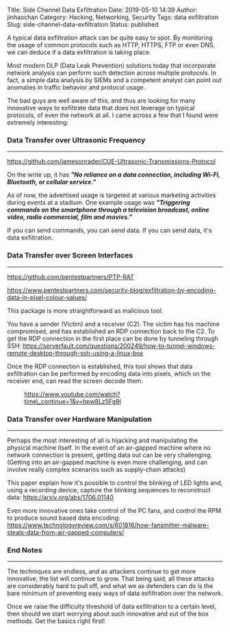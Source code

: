 Title: Side Channel Data Exfiltration
Date: 2019-05-10 14:39
Author: jinhaochan
Category: Hacking, Networking, Security
Tags: data exfiltration
Slug: side-channel-data-exfiltration
Status: published

<!-- wp:paragraph -->

A typical data exfiltration attack can be quite easy to spot. By monitoring the usage of common protocols such as HTTP, HTTPS, FTP or even DNS, we can deduce if a data exfiltration is taking place.

<!-- /wp:paragraph -->

<!-- wp:paragraph -->

Most modern DLP (Data Leak Prevention) solutions today that incorporate network analysis can perform such detection across multiple protocols. In fact, a simple data analysis by SIEMs and a competent analyst can point out anomalies in traffic behavior and protocol usage.

<!-- /wp:paragraph -->

<!-- wp:paragraph -->

The bad guys are well aware of this, and thus are looking for many innovative ways to exfiltrate data that does not leverage on typical protocols, of even the network at all. I came across a few that I found were extremely interesting:

<!-- /wp:paragraph -->

<!-- wp:heading {"level":3} -->

### Data Transfer over Ultrasonic Frequency

<!-- /wp:heading -->

<!-- wp:separator -->

------------------------------------------------------------------------

<!-- /wp:separator -->

</p>
<!-- wp:paragraph -->

<https://github.com/jamesonrader/CUE-Ultrasonic-Transmissions-Protocol>

<!-- /wp:paragraph -->

<!-- wp:paragraph -->

On the write up, it has ***"No reliance on a data connection, including Wi-Fi, Bluetooth, or cellular service."***

<!-- /wp:paragraph -->

<!-- wp:paragraph -->

As of now, the advertised usage is targeted at various marketing activities during events at a stadium. One example usage was ***"Triggering commands on the smartphone through a television broadcast, online video, radio commercial, film and movies."***

<!-- /wp:paragraph -->

<!-- wp:paragraph -->

If you can send commands, you can send data. If you can send data, it's data exfiltration.

<!-- /wp:paragraph -->

<!-- wp:heading {"level":3} -->

### Data Transfer over Screen Interfaces

<!-- /wp:heading -->

<!-- wp:separator -->

------------------------------------------------------------------------

<!-- /wp:separator -->

</p>
<!-- wp:paragraph -->

<https://github.com/pentestpartners/PTP-RAT>

<!-- /wp:paragraph -->

<!-- wp:paragraph -->

<https://www.pentestpartners.com/security-blog/exfiltration-by-encoding-data-in-pixel-colour-values/>

<!-- /wp:paragraph -->

<!-- wp:paragraph -->

This package is more straightforward as malicious tool.

<!-- /wp:paragraph -->

<!-- wp:paragraph -->

You have a sender (Victim) and a receiver (C2). The victim has his machine compromised, and has established an RDP connection back to the C2. To get the RDP connection in the first place can be done by tunneling through SSH: <https://serverfault.com/questions/200249/how-to-tunnel-windows-remote-desktop-through-ssh-using-a-linux-box>

<!-- /wp:paragraph -->

<!-- wp:paragraph -->

Once the RDP connection is established, this tool shows that data exfiltration can be performed by encoding data into pixels, which on the receiver end, can read the screen decode them.

<!-- /wp:paragraph -->

<!-- wp:core-embed/youtube {"url":"https://www.youtube.com/watch?time_continue=1\u0026v=hpw8Lz5Fg9I","type":"rich","providerNameSlug":"","className":"wp-embed-aspect-16-9 wp-has-aspect-ratio"} -->

<figure class="wp-block-embed-youtube wp-block-embed is-type-rich wp-embed-aspect-16-9 wp-has-aspect-ratio">
<div class="wp-block-embed__wrapper">

https://www.youtube.com/watch?time\_continue=1&v=hpw8Lz5Fg9I

</div>

</figure>
<!-- /wp:core-embed/youtube -->

<!-- wp:heading {"level":3} -->

### Data Transfer over Hardware Manipulation

<!-- /wp:heading -->

<!-- wp:separator -->

------------------------------------------------------------------------

<!-- /wp:separator -->

</p>
<!-- wp:paragraph -->

Perhaps the most interesting of all is hijacking and manipulating the physical machine itself. In the event of an air-gapped machine where no network connection is present, getting data out can be very challenging. (Getting into an air-gapped machine is even more challenging, and can involve really complex scenarios such as supply-chain attacks)

<!-- /wp:paragraph -->

<!-- wp:paragraph -->

This paper explain how it's possible to control the blinking of LED lights and, using a recording device, capture the blinking sequences to reconstruct data: <https://arxiv.org/abs/1706.01140>

<!-- /wp:paragraph -->

<!-- wp:paragraph -->

Even more innovative ones take control of the PC fans, and control the RPM to produce sound based data encoding: <https://www.technologyreview.com/s/601816/how-fansmitter-malware-steals-data-from-air-gapped-computers/>

<!-- /wp:paragraph -->

<!-- wp:heading {"level":3} -->

### End Notes

<!-- /wp:heading -->

<!-- wp:separator -->

------------------------------------------------------------------------

<!-- /wp:separator -->

</p>
<!-- wp:paragraph -->

The techniques are endless, and as attackers continue to get more innovative, the list will continue to grow. That being said, all these attacks are considerably hard to pull off, and what we as defenders can do is the bare minimum of preventing easy ways of data exfiltration over the network.

<!-- /wp:paragraph -->

<!-- wp:paragraph -->

Once we raise the difficulty threshold of data exfiltration to a certain level, then should we start worrying about such innovative and out of the box methods. Get the basics right first!

<!-- /wp:paragraph -->
